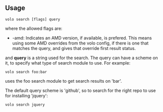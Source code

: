 ## Usage

    volo search [flags] query

where the allowed flags are:

* -amd: Indicates an AMD version, if available, is prefered. This means using
some AMD overrides from the volo config, if there is one that matches the
query, and gives that override first result status.

and **query** is a string used for the search. The query can have a scheme on it,
to specify what type of search module to use. For example:

    volo search foo:bar

uses the foo search module to get search results on 'bar'.

The default query scheme is 'github', so to search for the right repo to use
for installing 'jquery':

    volo search jquery
